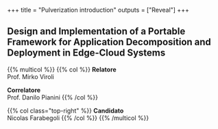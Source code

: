 +++
title = "Pulverization introduction"
outputs = ["Reveal"]
+++

## Design and Implementation of a Portable Framework for Application Decomposition and Deployment in Edge-Cloud Systems

<div class="spacing">
</div>

{{% multicol %}}
{{% col %}}
**Relatore**  
Prof. Mirko Viroli

**Correlatore**  
Prof. Danilo Pianini
{{% /col %}}

{{% col class="top-right" %}}
**Candidato**  
Nicolas Farabegoli
{{% /col %}}
{{% /multicol %}}
